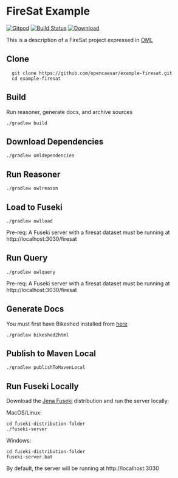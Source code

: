# FireSat Example

[![Gitpod](https://img.shields.io/badge/gitpod-open-blue?logo=gitpod)](https://gitpod.io/#https://github.com/opencaesar/example-firesat) 
[![Build Status](https://travis-ci.org/opencaesar/example-firesat.svg?branch=master)](https://travis-ci.org/opencaesar/example-firesat)
[ ![Download](https://api.bintray.com/packages/opencaesar/example-firesat/example-firesat/images/download.svg) ](https://bintray.com/opencaesar/example-firesat/example-firesat/_latestVersion)

This is a description of a FireSat project expressed in [OML](https://github.com/opencaesar/oml)

## Clone
```
  git clone https://github.com/opencaesar/example-firesat.git
  cd example-firesat
```

## Build
Run reasoner, generate docs, and archive sources
```
./gradlew build
```

## Download Dependencies
```
./gradlew omldependencies
```

## Run Reasoner
```
./gradlew owlreason
```

## Load to Fuseki
```
./gradlew owlload
```
Pre-req: A Fuseki server with a firesat dataset must be running at http://localhost:3030/firesat  

## Run Query
```
./gradlew owlquery
```
Pre-req: A Fuseki server with a firesat dataset must be running at http://localhost:3030/firesat  

## Generate Docs
You must first have Bikeshed installed from [here](https://tabatkins.github.io/bikeshed/#installing)
```
./gradlew bikeshed2html
```

## Publish to Maven Local
```
./gradlew publishToMavenLocal
```

## Run Fuseki Locally
Download the [Jena Fuseki](https://jena.apache.org/download/index.cgi) distribution and run the server locally:

MacOS/Linux:
```
cd fuseki-distribution-folder
./fuseki-server
```
Windows:
```
cd fuseki-distribution-folder
fuseki-server.bat
```
By default, the server will be running at http://localhost:3030
